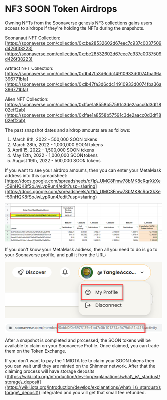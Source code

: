 # NF3 SOON Token Airdrops

Owning NFTs from the Soonaverse genesis NF3 collections gains users access to airdrops if they're holding the NFTs during the snapshots.

Soonanaut NFT Collection: [https://soonaverse.com/collection/0xcbe28532602d67eec7c937c0037509d426f38223](https://soonaverse.com/collection/0xcbe28532602d67eec7c937c0037509d426f38223)

Artifact NFT Collection: [https://soonaverse.com/collection/0xdb47fa3d6cdc14910933d0074fba36a396771bfa](https://soonaverse.com/collection/0xdb47fa3d6cdc14910933d0074fba36a396771bfa)

Alien NFT Collection: [https://soonaverse.com/collection/0x1fae1a8558b57591c3de2aacc0d3df1802eff2ab](https://soonaverse.com/collection/0x1fae1a8558b57591c3de2aacc0d3df1802eff2ab)

The past snapshot dates and airdrop amounts are as follows:

1. March 8th, 2022 - 500,000 SOON tokens
2. March 28th, 2022 - 1,000,000 SOON tokens
3. April 15, 2022 - 1,500,000 SOON tokens
4. May 12th, 2022 - 1,000,000 SOON tokens
5. August 19th, 2022 - 500,000 SOON tokens

If you want to see your airdrop amounts, then you can enter your MetaMask address into this spreadsheet: [https://docs.google.com/spreadsheets/d/1p\_UMC8Fmw78bMK8cRqrXkXe-59nHQK8fSoJwLypRun4/edit?usp=sharing](https://docs.google.com/spreadsheets/d/1p\_UMC8Fmw78bMK8cRqrXkXe-59nHQK8fSoJwLypRun4/edit?usp=sharing)

![](../.gitbook/assets/image.png)

If you don't know your MetaMask address, then all you need to do is go to your Soonaverse profile, and pull it from the URL:



![](<../.gitbook/assets/image (1).png>)

![](<../.gitbook/assets/image (2).png>)



After a snapshot is completed and processed, the SOON tokens will be available to claim on your Soonaverse Profile. Once claimed, you can trade them on the Token Exchange.

If you don't want to pay the 1 MIOTA fee to claim your SOON tokens then you can wait until they are minted on the Shimmer network. After that the claiming process will have storage deposits ([https://wiki.iota.org/introduction/develop/explanations/what\_is\_stardust/storage\_deposit](https://wiki.iota.org/introduction/develop/explanations/what\_is\_stardust/storage\_deposit)) integrated and you will get that small fee refunded.
